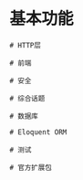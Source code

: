 # 基本功能

```
# HTTP层
```

```
# 前端
```

```
# 安全
```

```
# 综合话题
```

```
# 数据库
```

```
# Eloquent ORM
```

```
# 测试
```

```
# 官方扩展包
```



